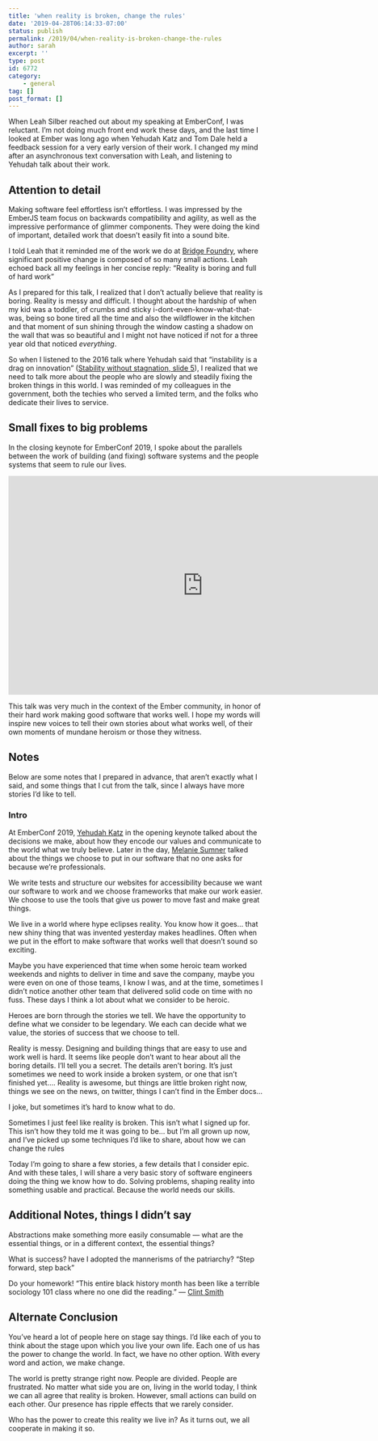 ```yaml
---
title: 'when reality is broken, change the rules'
date: '2019-04-28T06:14:33-07:00'
status: publish
permalink: /2019/04/when-reality-is-broken-change-the-rules
author: sarah
excerpt: ''
type: post
id: 6772
category:
    - general
tag: []
post_format: []
---
```

When Leah Silber reached out about my speaking at EmberConf, I was reluctant. I’m not doing much front end work these days, and the last time I looked at Ember was long ago when Yehudah Katz and Tom Dale held a feedback session for a very early version of their work. I changed my mind after an asynchronous text conversation with Leah, and listening to Yehudah talk about their work.

Attention to detail
-------------------

Making software feel effortless isn’t effortless. I was impressed by the EmberJS team focus on backwards compatibility and agility, as well as the impressive performance of glimmer components. They were doing the kind of important, detailed work that doesn’t easily fit into a sound bite.

I told Leah that it reminded me of the work we do at [Bridge Foundry](https://bridgefoundry.org), where significant positive change is composed of so many small actions. Leah echoed back all my feelings in her concise reply: “Reality is boring and full of hard work”

As I prepared for this talk, I realized that I don’t actually believe that reality is boring. Reality is messy and difficult. I thought about the hardship of when my kid was a toddler, of crumbs and sticky i-dont-even-know-what-that-was, being so bone tired all the time and also the wildflower in the kitchen and that moment of sun shining through the window casting a shadow on the wall that was so beautiful and I might not have noticed if not for a three year old that noticed *everything*.

So when I listened to the 2016 talk where Yehudah said that “instability is a drag on innovation” ([Stability without stagnation, slide 5](https://speakerdeck.com/wycats/stability-without-stagnation-lessons-learned-from-shipping-ember-dot-js?slide=5)), I realized that we need to talk more about the people who are slowly and steadily fixing the broken things in this world. I was reminded of my colleagues in the government, both the techies who served a limited term, and the folks who dedicate their lives to service.

Small fixes to big problems
---------------------------

In the closing keynote for EmberConf 2019, I spoke about the parallels between the work of building (and fixing) software systems and the people systems that seem to rule our lives.

<iframe allow="accelerometer; autoplay; clipboard-write; encrypted-media; gyroscope; picture-in-picture" allowfullscreen="" frameborder="0" height="433" loading="lazy" src="https://www.youtube.com/embed/tHyf1-DMBKY?feature=oembed" title="EmberConf 2019 - Closing Keynote by Sarah Allen" width="770"></iframe>

This talk was very much in the context of the Ember community, in honor of their hard work making good software that works well. I hope my words will inspire new voices to tell their own stories about what works well, of their own moments of mundane heroism or those they witness.

Notes
-----

Below are some notes that I prepared in advance, that aren’t exactly what I said, and some things that I cut from the talk, since I always have more stories I’d like to tell.

### Intro

At EmberConf 2019, [Yehudah Katz](https://emberconf.com/speakers.html#yehuda-katz) in the opening keynote talked about the decisions we make, about how they encode our values and communicate to the world what we truly believe. Later in the day, [Melanie Sumner](https://emberconf.com/speakers.html#melanie-sumner) talked about the things we choose to put in our software that no one asks for because we’re professionals.

We write tests and structure our websites for accessibility because we want our software to work and we choose frameworks that make our work easier. We choose to use the tools that give us power to move fast and make great things.

We live in a world where hype eclipses reality. You know how it goes… that new shiny thing that was invented yesterday makes headlines. Often when we put in the effort to make software that works well that doesn’t sound so exciting.

Maybe you have experienced that time when some heroic team worked weekends and nights to deliver in time and save the company, maybe you were even on one of those teams, I know I was, and at the time, sometimes I didn’t notice another other team that delivered solid code on time with no fuss. These days I think a lot about what we consider to be heroic.

Heroes are born through the stories we tell. We have the opportunity to define what we consider to be legendary. We each can decide what we value, the stories of success that we choose to tell.

Reality is messy. Designing and building things that are easy to use and work well is hard. It seems like people don’t want to hear about all the boring details. I’ll tell you a secret. The details aren’t boring. It’s just sometimes we need to work inside a broken system, or one that isn’t finished yet…. Reality is awesome, but things are little broken right now, things we see on the news, on twitter, things I can’t find in the Ember docs…

I joke, but sometimes it’s hard to know what to do.

Sometimes I just feel like reality is broken. This isn’t what I signed up for. This isn’t how they told me it was going to be… but I’m all grown up now, and I’ve picked up some techniques I’d like to share, about how we can change the rules

Today I’m going to share a few stories, a few details that I consider epic. And with these tales, I will share a very basic story of software engineers doing the thing we know how to do. Solving problems, shaping reality into something usable and practical. Because the world needs our skills.

Additional Notes, things I didn’t say
-------------------------------------

Abstractions make something more easily consumable — what are the essential things, or in a different context, the essential things?

What is success? have I adopted the mannerisms of the patriarchy? “Step forward, step back”

Do your homework! “This entire black history month has been like a terrible sociology 101 class where no one did the reading.” — [Clint Smith](https://twitter.com/ClintSmithIII/status/1101233667299598336)

Alternate Conclusion
--------------------

You’ve heard a lot of people here on stage say things. I’d like each of you to think about the stage upon which you live your own life. Each one of us has the power to change the world. In fact, we have no other option. With every word and action, we make change.

The world is pretty strange right now. People are divided. People are frustrated. No matter what side you are on, living in the world today, I think we can all agree that reality is broken. However, small actions can build on each other. Our presence has ripple effects that we rarely consider.

Who has the power to create this reality we live in? As it turns out, we all cooperate in making it so.